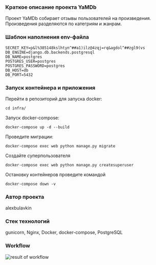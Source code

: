 ### Краткое описание проекта YaMDb

Проект YaMDb собирает отзывы пользователей на произведения. Произведения разделяются по категриям и жанрам.

### Шаблон наполнения env-файла
```
SECRET_KEY=p&l%385148kslhtyn^##a1)ilz@4zqj=rq&agdol^##zgl9(vs
DB_ENGINE=django.db.backends.postgresql
DB_NAME=postgres
POSTGRES_USER=postgres
POSTGRES_PASSWORD=postgres
DB_HOST=db
DB_PORT=5432
```
### Запуск контейнера и приложения

Перейти в репозиторий для запуска docker:

```
cd infra/
```

Запуск docker-compose:

```
docker-compose up -d --build
```

Проведите миграции:

```
docker-compose exec web python manage.py migrate
```

Cоздайте суперпользователя

```
docker-compose exec web python manage.py createsuperuser
```

Остановку контейнеров проведите командой

```
docker-compose down -v 
```

### Автор проекта

alexbulavkin

### Стек технологий
gunicorn, Nginx, Docker, docker-compose, PostgreSQL

### Workflow
![result of workflow](https://github.com/alexbulavkin/yamdb_final/actions/workflows/yamdb_workflow.yml/badge.svg)
